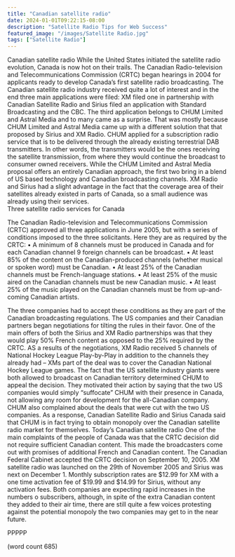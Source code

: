 ```yaml
---
title: "Canadian satellite radio"
date: 2024-01-01T09:22:15-08:00
description: "Satellite Radio Tips for Web Success"
featured_image: "/images/Satellite Radio.jpg"
tags: ["Satellite Radio"]
---
```


Canadian satellite radio
While the United States initiated the satellite radio evolution, Canada is now hot on their trails. The Canadian Radio-television and Telecommunications Commission (CRTC) began hearings in 2004 for applicants ready to develop Canada’s first satellite radio broadcasting. The Canadian satellite radio industry received quite a lot of interest and in the end three main applications were filed: XM filed one in partnership with Canadian Satellite Radio and Sirius filed an application with Standard Broadcasting and the CBC. The third application belongs to CHUM Limited and Astral Media and to many came as a surprise. That was mostly because CHUM Limited and Astral Media came up with a different solution that that proposed by Sirius and XM Radio. CHUM applied for a subscription radio service that is to be delivered through the already existing terrestrial DAB transmitters. In other words, the transmitters would be the ones receiving the satellite transmission, from where they would continue the broadcast to consumer owned receivers. While the CHUM Limited and Astral Media proposal offers an entirely Canadian approach, the first two bring in a blend of US based technology and Canadian broadcasting channels. XM Radio and Sirius had a slight advantage in the fact that the coverage area of their satellites already existed in parts of Canada, so a small audience was already using their services.  
Three satellite radio services for Canada

The Canadian Radio-television and Telecommunications Commission (CRTC) approved all three applications in June 2005, but with a series of conditions imposed to the three solicitants. Here they are as required by the CRTC:
•	A minimum of 8 channels must be produced in Canada and for each Canadian channel 9 foreign channels can be broadcast.
•	At least 85% of the content on the Canadian-produced channels (whether musical or spoken word) must be Canadian.
•	At least 25% of the Canadian channels must be French-language stations.
•	At least 25% of the music aired on the Canadian channels must be new Canadian music.
•	At least 25% of the music played on the Canadian channels must be from up-and-coming Canadian artists.

The three companies had to accept these conditions as they are part of the Canadian broadcasting regulations. The US companies and their Canadian partners began negotiations for tilting the rules in their favor. One of the main offers of both the Sirius and XM Radio partnerships was that they would play 50% French content as opposed to the 25% required by the CRTC. AS a results of the negotiations, XM Radio received 5 channels of National Hockey League Play-by-Play in addition to the channels they already had – XMs part of the deal was to cover the Canadian National Hockey League games. The fact that the US satellite industry giants were both allowed to broadcast on Canadian territory determined CHUM to appeal the decision. They motivated their action by saying that the two US companies would simply “suffocate” CHUM with their presence in Canada, not allowing any room for development for the all-Canadian company. CHUM also complained about the deals that were cut with the two US companies. As a response, Canadian Satellite Radio and Sirius Canada said that CHUM is in fact trying to obtain monopoly over the Canadian satellite radio market for themselves. 
Today’s Canadian satellite radio
One of the main complaints of the people of Canada was that the CRTC decision did not require sufficient Canadian content. This made the broadcasters come out with promises of additional French and Canadian content. The Canadian Federal Cabinet accepted the CRTC decision on September 10, 2005. XM satellite radio was launched on the 29th of November 2005 and Sirius was next on December 1. Monthly subscription rates are $12.99 for XM with a one time activation fee of $19.99 and $14.99 for Sirius, without any activation fees. Both companies are expecting rapid increases in the numbers o subscribers, although, in spite of the extra Canadian content they added to their air time, there are still quite a few voices protesting against the potential monopoly the two companies may get to in the near future. 

PPPPP

(word count 685)

